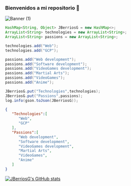 ### Bienvenidos a mi repositorio 👋

![Banner (1)](https://github.com/JBerriosG/JBerriosG/assets/41551757/ec29566b-e6b1-47ae-8d7b-be375c77f568)

```Java
HashMap<String, Object> JBerriosG = new HashMap<>;
ArrayList<String> technologies = new ArrayList<String>;
ArrayList<String> passions = new ArrayList<String>;

technologies.add("Web");
technologies.add("GCP");

passions.add("Web development");
passions.add("Software development");
passions.add("VideoGames development");
passions.add("Martial Arts");
passions.add("VideoGames");
passions.add("Anime");

JBerriosG.put("Technologies",technologies);
JBerriosG.put("Passions",passions);
log.info(gson.toJson(JBerriosG));
```
```Json
{
   "Technologies":[
      "Web",
      "GCP"
   ],
   "Passions":[
      "Web development",
      "Software development",
      "VideoGames development",
      "Martial Arts",
      "VideoGames",
      "Anime"
   ]
}
```
[![JBerriosG's GitHub stats](https://github-readme-stats.vercel.app/api?username=JBerriosG&show_icons=true&theme=dark)](https://github.com/anuraghazra/github-readme-stats)

<!--
**JBerriosG/JBerriosG** is a ✨ _special_ ✨ repository because its `README.md` (this file) appears on your GitHub profile.

Here are some ideas to get you started:

- 🔭 I’m currently working on ...
- 🌱 I’m currently learning ...
- 👯 I’m looking to collaborate on ...
- 🤔 I’m looking for help with ...
- 💬 Ask me about ...
- 📫 How to reach me: ...
- 😄 Pronouns: ...
- ⚡ Fun fact: ...
-->
